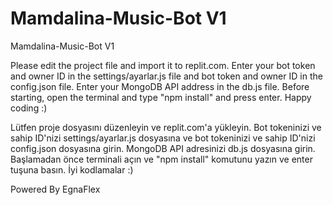 # Mamdalina-Music-Bot V1
 Mamdalina-Music-Bot V1

Please edit the project file and import it to replit.com. 
Enter your bot token and owner ID in the settings/ayarlar.js file and bot token and owner ID in the config.json file. 
Enter your MongoDB API address in the db.js file. 
Before starting, open the terminal and type "npm install" and press enter. 
Happy coding :)

Lütfen proje dosyasını düzenleyin ve replit.com'a yükleyin. 
Bot tokeninizi ve sahip ID'nizi settings/ayarlar.js dosyasına ve bot tokeninizi ve sahip ID'nizi config.json dosyasına girin. 
MongoDB API adresinizi db.js dosyasına girin. 
Başlamadan önce terminali açın ve "npm install" komutunu yazın ve enter tuşuna basın. 
İyi kodlamalar :)


Powered By EgnaFlex
